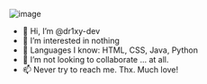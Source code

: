![image](https://github.com/dr1xy-dev/dr1xy-dev/assets/144490357/19547128-5a08-4565-8043-865699c2a5b8)

- 👋 Hi, I’m @dr1xy-dev
- 👀 I’m interested in nothing
- 🌱 Languages I know: HTML, CSS, Java, Python
- 💞️ I’m not looking to collaborate ... at all.
- 📫 Never try to reach me. Thx. Much love! 
